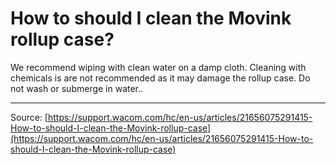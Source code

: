 # How to should I clean the Movink rollup case?

We recommend wiping with clean water on a damp cloth. Cleaning with chemicals is are not recommended as it may damage the rollup case. Do not wash or submerge in water..

---
Source: [https://support.wacom.com/hc/en-us/articles/21656075291415-How-to-should-I-clean-the-Movink-rollup-case](https://support.wacom.com/hc/en-us/articles/21656075291415-How-to-should-I-clean-the-Movink-rollup-case)
